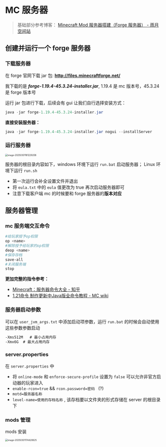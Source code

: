 # MC 服务器

> 基础部分参考博客： [Minecraft Mod 服务器搭建（Forge 服务器） - 雨月空间站](https://www.mintimate.cn/2020/02/08/Minecraft-Mod服务器搭建/#Minecraft服务器24小时运行)

## 创建并运行一个 forge 服务器

###  下载服务器

在 forge 官网下载 jar 包:  **http://files.minecraftforge.net/**

我下载的是  ***forge-1.19.4-45.3.24-installer.jar***,  1.19.4 是 mc 版本号，45.3.24 是  forge 版本号

运行 jar 包进行下载，后续会有 gui 让我们自行选择安装方式：

```java
java -jar forge-1.19.4-45.3.24-installer.jar 
```



**直接安装服务器：**

```java
java -jar forge-1.19.4-45.3.24-installer.jar nogui --installServer
```





### 运行服务器

<img src="G:\softwares\typora\typora 图片\创建服务器\image-20250301161229206.png" alt="image-20250301161229206" style="zoom: 50%;" />

服务器的根目录内容如下，windows 环境下运行 `run.bat` 启动服务器； Linux 环境下运行 `run.sh`

- 第一次运行会补全设置文件并退出
- 将 `eula.txt` 中的 `eula` 值更改为 true 再次启动服务器即可
- 注意下载客户端 mc 的时候要和 forge 服务器的**版本对应**







## 服务器管理

### mc 服务端交互命令

```bash
#给玩家授予op权限
op <name>
#解除授予给玩家的op权限
deop <name>
#保存存档
save-all
#关闭服务端
stop
```





**更加完整的指令参考：** 

- [Minecraft：服务器命令大全 - 知乎](https://zhuanlan.zhihu.com/p/547280217)
- [1.21命令 制作更新中Java版全命令教程 - MC wiki](https://www.mcmod.cn/post/3660.html)





### 服务器启动参数

可以在 `user_jvm_args.txt` 中添加启动项参数，运行 `run.bat` 的时候会自动使用这些参数参数启动

```txt
-Xms512M   # 最小占用内存
-Xmx6G  # 最大占用内存
```





### server.properties

在 `server.properties` 中

- 将 `online-mode` 和 `enforce-secure-profile` 设置为 `false` 可以允许非官方启动器的玩家进入
- `enable-rcon=true` && `rcon.password=密码 ` (?)
- `motd=服务器名称`
- `level-name=使用的存档名称` , 该存档要以文件夹的形式存储在 server 的根目录下





### mods 管理

mods 安装

<img src="G:\softwares\typora\typora 图片\创建服务器\image-20250301174420625.png" alt="image-20250301174420625" style="zoom:50%;" />















